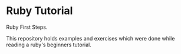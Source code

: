 Ruby Tutorial
============

Ruby First Steps.

This repository holds examples and exercises which were done while reading a ruby's beginners tutorial.